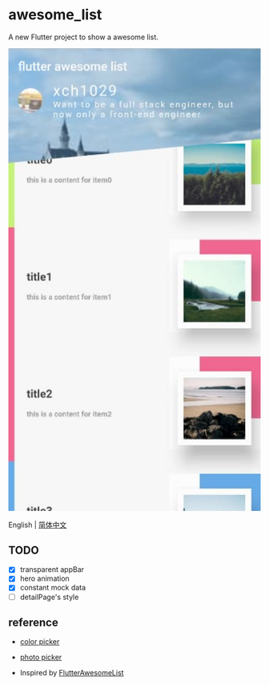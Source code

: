 # awesome_list

A new Flutter project to show a awesome list.

<img src="https://github.com/xch1029/awesomelist/blob/master/screenshot/awesomelist.jpg" width="600">

English | [简体中文](./README-zh_CN.md)

## TODO

- [x] transparent appBar
- [x] hero animation
- [x] constant mock data
- [ ] detailPage's style

## reference
- [color picker](https://colorsupplyyy.com/app)
- [photo picker](https://picsum.photos/)

- Inspired by [FlutterAwesomeList](https://github.com/samarthagarwal/FlutterAwesomeList)

